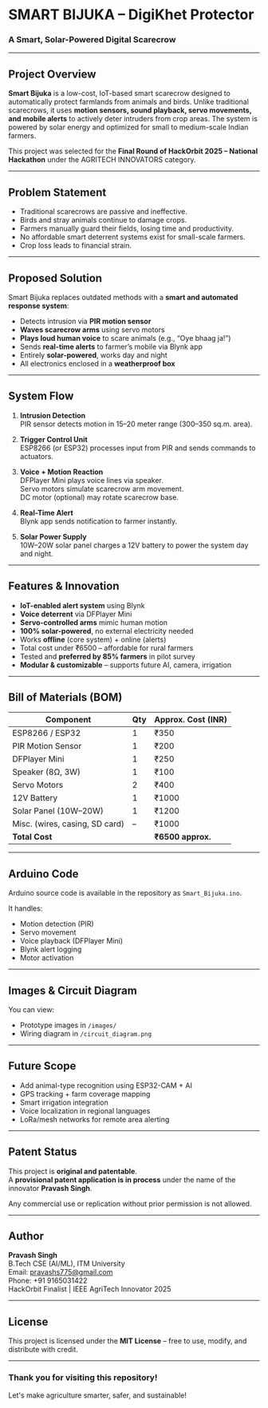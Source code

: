 # SMART BIJUKA – DigiKhet Protector   
### A Smart, Solar-Powered Digital Scarecrow

---

## Project Overview

**Smart Bijuka** is a low-cost, IoT-based smart scarecrow designed to automatically protect farmlands from animals and birds. Unlike traditional scarecrows, it uses **motion sensors, sound playback, servo movements, and mobile alerts** to actively deter intruders from crop areas. The system is powered by solar energy and optimized for small to medium-scale Indian farmers.

This project was selected for the **Final Round of HackOrbit 2025 – National Hackathon** under the AGRITECH INNOVATORS category.

---

## Problem Statement

- Traditional scarecrows are passive and ineffective.
- Birds and stray animals continue to damage crops.
- Farmers manually guard their fields, losing time and productivity.
- No affordable smart deterrent systems exist for small-scale farmers.
- Crop loss leads to financial strain.

---

## Proposed Solution

Smart Bijuka replaces outdated methods with a **smart and automated response system**:
- Detects intrusion via **PIR motion sensor**
- **Waves scarecrow arms** using servo motors
- **Plays loud human voice** to scare animals (e.g., “Oye bhaag ja!”)
- Sends **real-time alerts** to farmer’s mobile via Blynk app
- Entirely **solar-powered**, works day and night
- All electronics enclosed in a **weatherproof box**

---

## System Flow

1. **Intrusion Detection**  
   PIR sensor detects motion in 15–20 meter range (300–350 sq.m. area).

2. **Trigger Control Unit**  
   ESP8266 (or ESP32) processes input from PIR and sends commands to actuators.

3. **Voice + Motion Reaction**  
   DFPlayer Mini plays voice lines via speaker.  
   Servo motors simulate scarecrow arm movement.  
   DC motor (optional) may rotate scarecrow base.

4. **Real-Time Alert**  
   Blynk app sends notification to farmer instantly.

5. **Solar Power Supply**  
   10W–20W solar panel charges a 12V battery to power the system day and night.

---

## Features & Innovation

- **IoT-enabled alert system** using Blynk
- **Voice deterrent** via DFPlayer Mini
- **Servo-controlled arms** mimic human motion
- **100% solar-powered**, no external electricity needed
- Works **offline** (core system) + online (alerts)
- Total cost under ₹6500 – affordable for rural farmers
- Tested and **preferred by 85% farmers** in pilot survey
- **Modular & customizable** – supports future AI, camera, irrigation

---

## Bill of Materials (BOM)

| Component             | Qty | Approx. Cost (INR) |
|----------------------|-----|--------------------|
| ESP8266 / ESP32      | 1   | ₹350               |
| PIR Motion Sensor    | 1   | ₹200               |
| DFPlayer Mini        | 1   | ₹250               |
| Speaker (8Ω, 3W)     | 1   | ₹100               |
| Servo Motors         | 2   | ₹400               |
| 12V Battery          | 1   | ₹1000              |
| Solar Panel (10W–20W)| 1   | ₹1200              |
| Misc. (wires, casing, SD card) | – | ₹1000     |
| **Total Cost**       |     | **₹6500 approx.**  |

---

## Arduino Code

Arduino source code is available in the repository as `Smart_Bijuka.ino`.

It handles:
- Motion detection (PIR)
- Servo movement
- Voice playback (DFPlayer Mini)
- Blynk alert logging
- Motor activation

---

## Images & Circuit Diagram

You can view:
- Prototype images in `/images/`
- Wiring diagram in `/circuit_diagram.png` 

---

## Future Scope

- Add animal-type recognition using ESP32-CAM + AI
- GPS tracking + farm coverage mapping
- Smart irrigation integration
- Voice localization in regional languages
- LoRa/mesh networks for remote area alerting

---

## Patent Status

This project is **original and patentable**.  
A **provisional patent application is in process** under the name of the innovator **Pravash Singh**.

Any commercial use or replication without prior permission is not allowed.

---

## Author

**Pravash Singh**  
B.Tech CSE (AI/ML), ITM University  
Email: pravashs775@gmail.com  
Phone: +91 9165031422  
HackOrbit Finalist | IEEE AgriTech Innovator 2025

---

## License

This project is licensed under the **MIT License** – free to use, modify, and distribute with credit.

---

### Thank you for visiting this repository!  
Let's make agriculture smarter, safer, and sustainable! 




